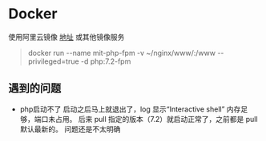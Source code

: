 # Docker

使用阿里云镜像 [地址](https://cr.console.aliyun.com/cn-hangzhou/instances/mirrors)
或其他镜像服务

> docker run --name mit-php-fpm -v ~/nginx/www/:/www --privileged=true -d php:7.2-fpm

## 遇到的问题

+ php启动不了
启动之后马上就退出了，log 显示“Interactive shell”
内存足够，端口未占用。
后来 pull 指定的版本（7.2）就启动正常了，之前都是 pull 默认最新的。
问题还是不太明确

